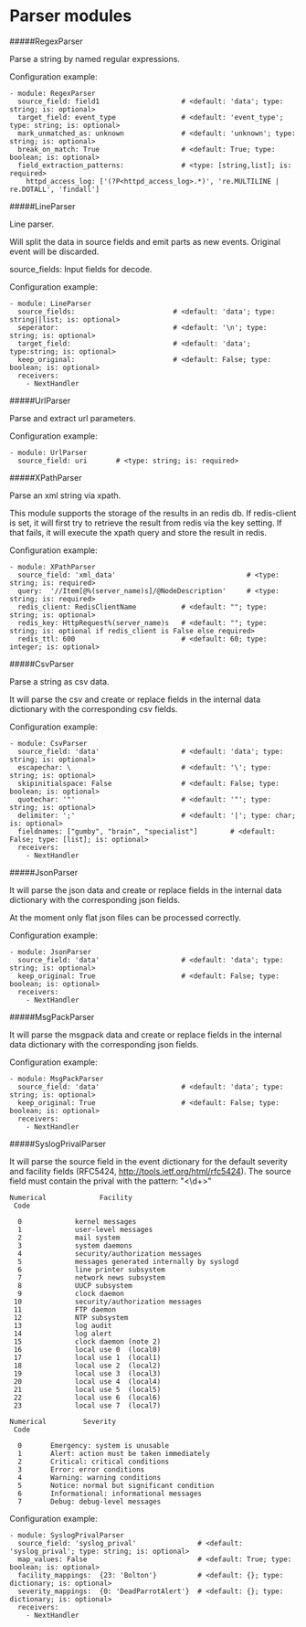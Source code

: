Parser modules
==========

#####RegexParser

Parse a string by named regular expressions.

Configuration example:

    - module: RegexParser
      source_field: field1                    # <default: 'data'; type: string; is: optional>
      target_field: event_type                # <default: 'event_type'; type: string; is: optional>
      mark_unmatched_as: unknown              # <default: 'unknown'; type: string; is: optional>
      break_on_match: True                    # <default: True; type: boolean; is: optional>
      field_extraction_patterns:              # <type: [string,list]; is: required>
        httpd_access_log: ['(?P<httpd_access_log>.*)', 're.MULTILINE | re.DOTALL', 'findall']

#####LineParser

Line parser.

Will split the data in source fields and emit parts as new events. Original event will be discarded.

source_fields:  Input fields for decode.

Configuration example:

    - module: LineParser
      source_fields:                        # <default: 'data'; type: string||list; is: optional>
      seperator:                            # <default: '\n'; type: string; is: optional>
      target_field:                         # <default: 'data'; type:string; is: optional>
      keep_original:                        # <default: False; type: boolean; is: optional>
      receivers:
        - NextHandler

#####UrlParser

Parse and extract url parameters.

Configuration example:

    - module: UrlParser
      source_field: uri       # <type: string; is: required>

#####XPathParser

Parse an xml string via xpath.

This module supports the storage of the results in an redis db. If redis-client is set,
it will first try to retrieve the result from redis via the key setting.
If that fails, it will execute the xpath query and store the result in redis.

Configuration example:

    - module: XPathParser
      source_field: 'xml_data'                                # <type: string; is: required>
      query:  '//Item[@%(server_name)s]/@NodeDescription'     # <type: string; is: required>
      redis_client: RedisClientName           # <default: ""; type: string; is: optional>
      redis_key: HttpRequest%(server_name)s   # <default: ""; type: string; is: optional if redis_client is False else required>
      redis_ttl: 600                          # <default: 60; type: integer; is: optional>

#####CsvParser

Parse a string as csv data.

It will parse the csv and create or replace fields in the internal data dictionary with
the corresponding csv fields.

Configuration example:

    - module: CsvParser
      source_field: 'data'                    # <default: 'data'; type: string; is: optional>
      escapechar: \                           # <default: '\'; type: string; is: optional>
      skipinitialspace: False                 # <default: False; type: boolean; is: optional>
      quotechar: '"'                          # <default: '"'; type: string; is: optional>
      delimiter: ';'                          # <default: '|'; type: char; is: optional>
      fieldnames: ["gumby", "brain", "specialist"]        # <default: False; type: [list]; is: optional>
      receivers:
        - NextHandler

#####JsonParser

It will parse the json data and create or replace fields in the internal data dictionary with
the corresponding json fields.

At the moment only flat json files can be processed correctly.

Configuration example:

    - module: JsonParser
      source_field: 'data'                    # <default: 'data'; type: string; is: optional>
      keep_original: True                     # <default: False; type: boolean; is: optional>
      receivers:
        - NextHandler

#####MsgPackParser

It will parse the msgpack data and create or replace fields in the internal data dictionary with
the corresponding json fields.

Configuration example:

    - module: MsgPackParser
      source_field: 'data'                    # <default: 'data'; type: string; is: optional>
      keep_original: True                     # <default: False; type: boolean; is: optional>
      receivers:
        - NextHandler

#####SyslogPrivalParser

It will parse the source field in the event dictionary for the default severity
and facility fields (RFC5424, http://tools.ietf.org/html/rfc5424).
The source field must contain the prival with the pattern: "<\d+>"

    Numerical             Facility
     Code

      0             kernel messages
      1             user-level messages
      2             mail system
      3             system daemons
      4             security/authorization messages
      5             messages generated internally by syslogd
      6             line printer subsystem
      7             network news subsystem
      8             UUCP subsystem
      9             clock daemon
     10             security/authorization messages
     11             FTP daemon
     12             NTP subsystem
     13             log audit
     14             log alert
     15             clock daemon (note 2)
     16             local use 0  (local0)
     17             local use 1  (local1)
     18             local use 2  (local2)
     19             local use 3  (local3)
     20             local use 4  (local4)
     21             local use 5  (local5)
     22             local use 6  (local6)
     23             local use 7  (local7)

    Numerical         Severity
     Code

      0       Emergency: system is unusable
      1       Alert: action must be taken immediately
      2       Critical: critical conditions
      3       Error: error conditions
      4       Warning: warning conditions
      5       Notice: normal but significant condition
      6       Informational: informational messages
      7       Debug: debug-level messages

Configuration example:

    - module: SyslogPrivalParser
      source_field: 'syslog_prival'               # <default: 'syslog_prival'; type: string; is: optional>
      map_values: False                           # <default: True; type: boolean; is: optional>
      facility_mappings:  {23: 'Bolton'}          # <default: {}; type: dictionary; is: optional>
      severity_mappings:  {0: 'DeadParrotAlert'}  # <default: {}; type: dictionary; is: optional>
      receivers:
        - NextHandler